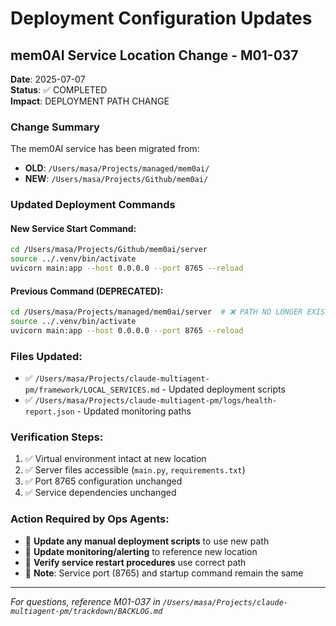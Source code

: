 # Deployment Configuration Updates

## mem0AI Service Location Change - M01-037

**Date**: 2025-07-07  
**Status**: ✅ COMPLETED  
**Impact**: DEPLOYMENT PATH CHANGE  

### Change Summary
The mem0AI service has been migrated from:
- **OLD**: `/Users/masa/Projects/managed/mem0ai/`
- **NEW**: `/Users/masa/Projects/Github/mem0ai/`

### Updated Deployment Commands

#### New Service Start Command:
```bash
cd /Users/masa/Projects/Github/mem0ai/server
source ../.venv/bin/activate
uvicorn main:app --host 0.0.0.0 --port 8765 --reload
```

#### Previous Command (DEPRECATED):
```bash
cd /Users/masa/Projects/managed/mem0ai/server  # ❌ PATH NO LONGER EXISTS
source ../.venv/bin/activate
uvicorn main:app --host 0.0.0.0 --port 8765 --reload
```

### Files Updated:
- ✅ `/Users/masa/Projects/claude-multiagent-pm/framework/LOCAL_SERVICES.md` - Updated deployment scripts
- ✅ `/Users/masa/Projects/claude-multiagent-pm/logs/health-report.json` - Updated monitoring paths

### Verification Steps:
1. ✅ Virtual environment intact at new location
2. ✅ Server files accessible (`main.py`, `requirements.txt`)
3. ✅ Port 8765 configuration unchanged
4. ✅ Service dependencies unchanged

### Action Required by Ops Agents:
- 🔄 **Update any manual deployment scripts** to use new path
- 🔄 **Update monitoring/alerting** to reference new location
- 🔄 **Verify service restart procedures** use correct path
- 📝 **Note**: Service port (8765) and startup command remain the same

---

*For questions, reference M01-037 in `/Users/masa/Projects/claude-multiagent-pm/trackdown/BACKLOG.md`*